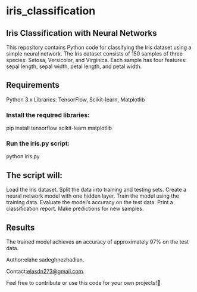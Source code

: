 # iris_classification

## Iris Classification with Neural Networks
This repository contains Python code for classifying the Iris dataset using a simple neural network. The Iris dataset consists of 150 samples of three species: Setosa, Versicolor, and Virginica. Each sample has four features: sepal length, sepal width, petal length, and petal width.

## Requirements
Python 3.x
Libraries: TensorFlow, Scikit-learn, Matplotlib

### Install the required libraries:
pip install tensorflow scikit-learn matplotlib

### Run the iris.py script:
python iris.py

## The script will:
Load the Iris dataset.
Split the data into training and testing sets.
Create a neural network model with one hidden layer.
Train the model using the training data.
Evaluate the model’s accuracy on the test data.
Print a classification report.
Make predictions for new samples.
## Results
The trained model achieves an accuracy of approximately 97% on the test data.

Author:elahe sadeghnezhadian.

Contact:elasdn273@gmail.com.

Feel free to contribute or use this code for your own projects!🌼
